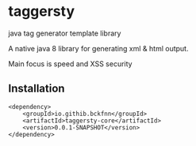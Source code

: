 # taggersty

java tag generator template library

A native java 8 library for generating xml & html output.

Main focus is speed and XSS security

## Installation

    <dependency>
        <groupId>io.githib.bckfnn</groupId>
        <artifactId>taggersty-core</artifactId>
        <version>0.0.1-SNAPSHOT</version>
    </dependency>



